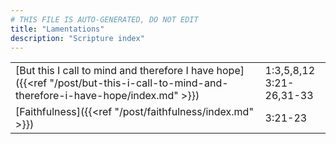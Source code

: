 ```yaml
---
# THIS FILE IS AUTO-GENERATED, DO NOT EDIT
title: "Lamentations"
description: "Scripture index"
---
```


| | |
| --- | --- |
| [But this I call to mind and therefore I have hope]({{<ref "/post/but-this-i-call-to-mind-and-therefore-i-have-hope/index.md" >}}) | 1:3,5,8,12 <br/> 3:21-26,31-33 |
| [Faithfulness]({{<ref "/post/faithfulness/index.md" >}}) | 3:21-23 |

